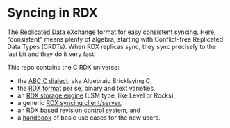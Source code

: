   # Syncing in RDX

The [Replicated Data eXchange][R] format for easy consistent syncing.
Here, "consistent" means plenty of algebra, starting with Conflict-free Replicated Data Types (CRDTs).
When RDX replicas sync, they sync precisely to the last bit and they do it very fast!

This repo contains the C RDX universe:

  - the [ABC C dialect][A], aka Algebraic Bricklaying C,
  - the [RDX format][R] per se, binary and text varieties,
  - an [RDX storage engine][C] (LSM type, like Level or Rocks),
  - a generic [RDX syncing client/server][Z],
  - an RDX based [revision control system][Z], and
  - a [handbook][B] of basic use cases for the new users.

[A]: ./abc/README.md
[R]: ./rdx/README.md
[C]: ./cho/README.md
[Z]: ./zync/README.md
[F]: ./fork/README.md
[B]: ./book/README.md
